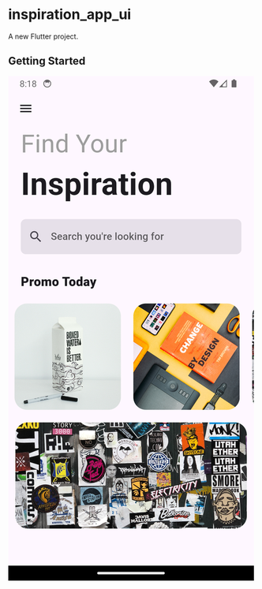 # inspiration_app_ui

A new Flutter project.

## Getting Started

![App's UI](Screenshot_1718808540.png)